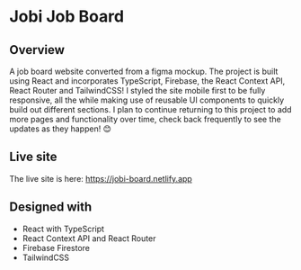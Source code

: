 # Jobi Job Board

## Overview

A job board website converted from a figma mockup. The project is built using React and incorporates TypeScript, Firebase, the React Context API, React Router and TailwindCSS! I styled the site mobile first to be fully responsive, all the while making use of reusable UI components to quickly build out different sections. I plan to continue returning to this project to add more pages and functionality over time, check back frequently to see the updates as they happen! 😊

## Live site

The live site is here: https://jobi-board.netlify.app

## Designed with 

- React with TypeScript
- React Context API and React Router
- Firebase Firestore
- TailwindCSS
